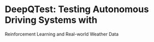 # DeepQTest: Testing Autonomous Driving Systems with
Reinforcement Learning and Real-world Weather Data
